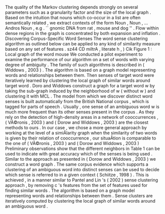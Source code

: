 The quality of the Markov clustering depends strongly on several parameters such as a granularity factor and the size of the local graph . 
Based on the intuition that nouns which co-occur in a list are often semantically related , we extract contexts of the form Noun , Noun , ... Andros Noun , e.g . `` gnomic DNA from rat , mouse and dog '' . 
Flow within dense regions in the graph is concentrated by both expansion and inflation . 
Discovering Corpus-Specific Word Senses
The word sense clustering algorithm as outlined below can be applied to any kind of similarity measure based on any set of features . 
sz44 CD miltrA , literate h , ) Cik Figure 1 : Local graph of the word mouse 
We conducted a pilot experiment to examine the performance of our algorithm on a set of words with varying degree of ambiguity . 
The family of such algorithms is described in ( Widdows , 2003 ) . 
The algorithm is based on a graph model representing words and relationships between them.
Then senses of target word were iteratively learned by clustering the local graph of similar words around target word . 
Doro and Widdows construct a graph for a target word w by taking the sub-graph induced by the neighborhood of w ( without w ) and clustering it with MCL . 
The model from which we discover distinct word senses is built automatically from the British National corpus , which is tagged for parts of speech . 
Usually , one sense of an ambiguous word w is much more frequent than its other senses present in the corpus . 
As they rely on the detection of high-density areas in a network of cooccurrences , ( VÃ©ronis , 2003 ) and ( Dorow and Widdows , 2003 ) are the closest methods to ours . 
In our case , we chose a more general approach by working at the level of a simiÂ­larity graph when the similarity of two words is given by their relation of cooccurrence , our situaÂ­tion is comparable to the one of ( VÃ©ronis , 2003 ) and ( Dorow and Widdows , 2003 ) 
Preliminary observations show that the different neighbors in Table 1 can be used to indicate with great accuracy which of the senses is being used . 
Similar to the approach as presented in ( Dorow and Widdows , 2003 ) we construct a word graph . 
The same corpus evidence which supports a clustering of an ambiguous word into distinct senses can be used to decide which sense is referred to in a given context ( Schiitze , 1998 ) . 
This is achieved , in a manner similar to Pantel and Lin 's ( 2002 ) sense clustering approach , by removing c 's features from the set of features used for finding similar words . 
The algorithm is based on a graph model representing words and relationships between them . 
Sense clusters are iteratively computed by clustering the local graph of similar words around an ambiguous word . 